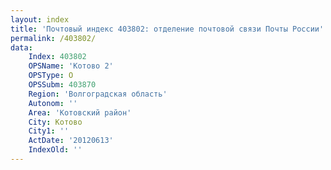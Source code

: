 ```yaml
---
layout: index
title: 'Почтовый индекс 403802: отделение почтовой связи Почты России'
permalink: /403802/
data:
    Index: 403802
    OPSName: 'Котово 2'
    OPSType: О
    OPSSubm: 403870
    Region: 'Волгоградская область'
    Autonom: ''
    Area: 'Котовский район'
    City: Котово
    City1: ''
    ActDate: '20120613'
    IndexOld: ''
---
```

